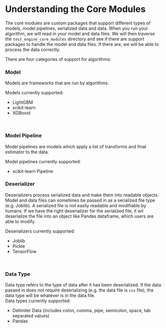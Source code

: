 # Understanding the Core Modules
The core modules are custom packages that support different types of models, model pipelines, serialized data and data. When you run your algorithm, we will read in your model and data files. We will then traverse the `test_engine_core_modules` directory and see if there are support packages to handle the model and data files. If there are, we will be able to process the data correctly.  

There are four categories of support for algorithms: 
<br>

### Model
Models are frameworks that are run by algorithms. 
<br>

Models currently supported:

- LightGBM
- scikit-learn
- XGBoost
<br>

### Model Pipeline
Model pipelines are models which apply a list of transforms and final estimator to the data.

Model pipelines currently supported:

- scikit-learn Pipeline

### Deserializer
Deserializers process serialized data and make them into readable objects. Model and data files can sometimes be passed in as a serialized file type (e.g. Joblib). A serialized file is not easily readable and modifiable by humans. If we have the right deserializer for the serialized file, it wil deserialize the file into an object like Pandas dataframe, which users are able to modify. 
<br>

Deserializers currently supported:

- Joblib
- Pickle
- TensorFlow
<br>

### Data Type
Data type refers to the type of data after it has been deserialized. If the data passed in does not require deserializing (e.g. the data file is `csv` file), the data type will be whatever is in the data file.<br>
Data types currently supported:

- Delimiter Data (includes colon, comma, pipe, semicolon, space, tab separated values)
- Pandas
<br>